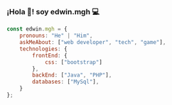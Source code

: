 ### ¡Hola 👋! soy edwin.mgh 💻

<!---
- 👋 Hi, I’m Edwin Gallegos Hernández
- 👀 I’m interested in web development especially in front-end although I do not leave aside the back-end
- 🌱 I’m currently learning a lot about web development
--->


```javascript
const edwin.mgh = {
    pronouns: "He" | "Him",
    askMeAbout: ["web developer", "tech", "game"],
    technologies: {
        frontEnd: {
            css: ["bootstrap"]
        },
        backEnd: ["Java", "PHP"],
        databases: ["MySql"],
    }
};
```

<!---
edwinmghdez/edwinmghdez is a ✨ special ✨ repository because its `README.md` (this file) appears on your GitHub profile.
You can click the Preview link to take a look at your changes.
--->
